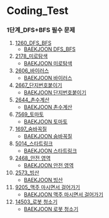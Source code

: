 # Coding_Test
### 1단계_DFS+BFS 필수 문제
1. [1260_DFS_BFS](https://github.com/GiSeungKwon/Coding-Test/tree/main/1_1260_DFS_BFS)
   - [BAEKJOON DFS_BFS](https://www.acmicpc.net/problem/1260)
2. [2178_미로탐색](https://github.com/GiSeungKwon/Coding-Test/tree/main/2_2178_%EB%AF%B8%EB%A1%9C%ED%83%90%EC%83%89)
   - [BAEKJOON 미로탐색](https://www.acmicpc.net/problem/2178)
3. [2606_바이러스](https://github.com/GiSeungKwon/Coding_Test/tree/main/3_2606_%EB%B0%94%EC%9D%B4%EB%9F%AC%EC%8A%A4)
   - [BAEKJOON 바이러스](https://www.acmicpc.net/problem/2606)
4. [2667_단지번호붙이기](https://github.com/GiSeungKwon/Coding_Test/tree/main/4_2667_%EB%8B%A8%EC%A7%80%EB%B2%88%ED%98%B8%EB%B6%99%EC%9D%B4%EA%B8%B0)
   - [BAEKJOON 단지번호붙이기](https://www.acmicpc.net/problem/2667)
5. [2644_촌수계산](https://github.com/GiSeungKwon/Coding_Test/tree/main/5_2644_%EC%B4%8C%EC%88%98%EA%B3%84%EC%82%B0)
   - [BAEKJOON 촌수계산](https://www.acmicpc.net/problem/2644)
6. [7569_토마토](https://github.com/GiSeungKwon/Coding_Test/tree/main/6_7569_%ED%86%A0%EB%A7%88%ED%86%A0)
   - [BAEKJOON 토마토](https://www.acmicpc.net/problem/7569)
7. [1697_숨바꼭질]()
   - [BAEKJOON 숨바꼭질](https://www.acmicpc.net/problem/1697)
8. [5014_스타트링크]()
   - [BAEKJOON 스타트링크](https://www.acmicpc.net/problem/5014)
9. [2468_안전 영역]()
   - [BAEKJOON 안전 영역](https://www.acmicpc.net/problem/2468)
10. [2573_빙산]()
    - [BAEKJOON 빙산](https://www.acmicpc.net/problem/2573)
11. [9205_맥주 마시면서 걸어가기]()
    - [BAEKJOON 맥주 마시면서 걸어가기](https://www.acmicpc.net/problem/9205)
12. [14503_로봇 청소기]()
    - [BAEKJOON 로봇 청소기](https://www.acmicpc.net/problem/14503)